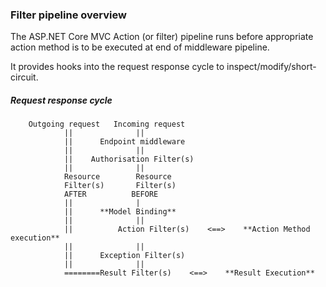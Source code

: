 ### Filter pipeline overview
The ASP.NET Core MVC Action (or filter) pipeline runs before appropriate action method is to be executed at end of middleware pipeline.

It provides hooks into the request response cycle to inspect/modify/short-circuit.

##### Request response cycle
        Outgoing request   Incoming request
                ||              ||
                ||      Endpoint middleware 
                ||              || 
                ||    Authorisation Filter(s) 
                ||              || 
                Resource        Resource 
                Filter(s)       Filter(s)
                AFTER          BEFORE
                ||              |
                ||      **Model Binding**
                ||              ||
                ||          Action Filter(s)    <==>    **Action Method execution**
                ||              ||
                ||      Exception Filter(s)
                ||              ||
                ========Result Filter(s)    <==>    **Result Execution**
                        